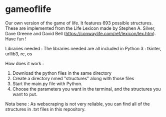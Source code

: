 # gameoflife
Our own version of the game of life. It features 693 possible structures. These are implemented from the Life Lexicon made by Stephen A. Silver, Dave Greene and David Bell (https://conwaylife.com/ref/lexicon/lex.htm). Have fun !

Libraries needed :
The libraries needed are all included in Python 3 :
tkinter, urllib3, re, os

How does it work :
1) Download the python files in the same directory
2) Create a directory nmed "structures" along with those files
3) Start the main.py file with Python.
4) Choose the parameters you want in the terminal, and the structures you want to put.

Nota bene :
As webscraping is not very reliable, you can find all of the structures in .txt files in this repository.

